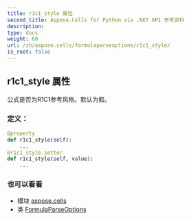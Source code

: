 ```yaml
---
title: r1c1_style 属性
second_title: Aspose.Cells for Python via .NET API 参考资料
description:
type: docs
weight: 60
url: /zh/aspose.cells/formulaparseoptions/r1c1_style/
is_root: false
---
```

## r1c1_style 属性

公式是否为R1C1参考风格。默认为假。
### 定义：
```python
@property
def r1c1_style(self):
    ...
@r1c1_style.setter
def r1c1_style(self, value):
    ...
```

### 也可以看看
* 模块 [aspose.cells](../../)
* 类 [FormulaParseOptions](/cells/python-net/zh/aspose.cells/formulaparseoptions)

